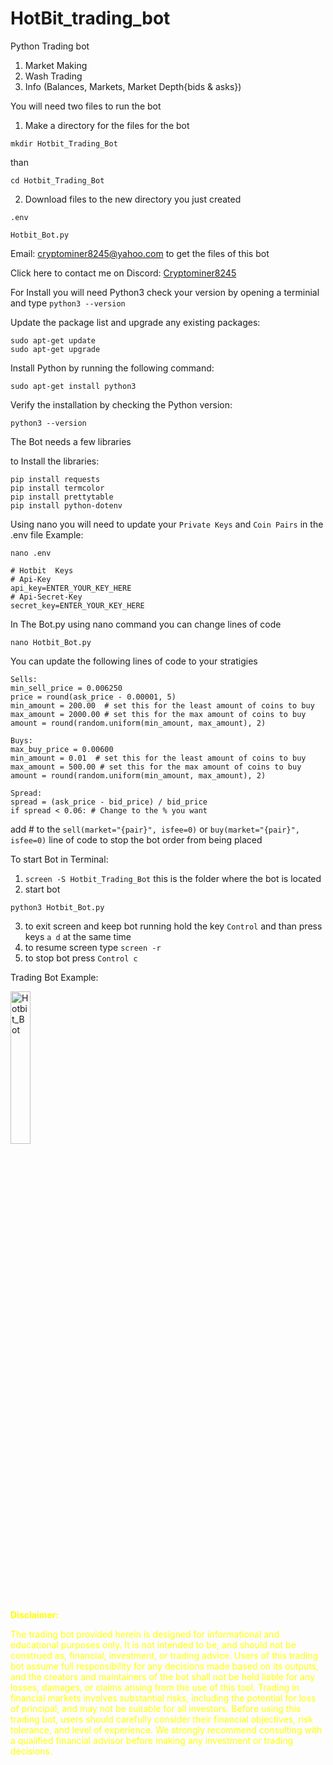 # HotBit_trading_bot
Python Trading bot

1. Market Making
2. Wash Trading
3. Info (Balances, Markets, Market Depth{bids & asks})

You will need two files to run the bot

1. Make a directory for the files for the bot 
```
mkdir Hotbit_Trading_Bot
```
than 
```
cd Hotbit_Trading_Bot
```
2. Download files to the new directory you just created
```
.env

Hotbit_Bot.py
```
Email: cryptominer8245@yahoo.com to get the files of this bot

Click here to contact me on Discord: <a href="https://discord.com/users/412476381725720576">Cryptominer8245</a>

For Install you will need Python3
check your version by opening a terminial and type
```python3 --version```

Update the package list and upgrade any existing packages:
```
sudo apt-get update
sudo apt-get upgrade
```
Install Python by running the following command:
```
sudo apt-get install python3
```
Verify the installation by checking the Python version:
```
python3 --version
```

The Bot needs a few libraries

to Install the libraries:
```
pip install requests
pip install termcolor
pip install prettytable
pip install python-dotenv
```

Using nano you will need to update your ``Private Keys`` and ``Coin Pairs`` in the .env file
Example:
```
nano .env
```

```
# Hotbit  Keys
# Api-Key
api_key=ENTER_YOUR_KEY_HERE
# Api-Secret-Key
secret_key=ENTER_YOUR_KEY_HERE
```
In The Bot.py using nano command you can change lines of code 
```
nano Hotbit_Bot.py
```

You can update the following lines of code to your stratigies
```
Sells:
min_sell_price = 0.006250
price = round(ask_price - 0.00001, 5)
min_amount = 200.00  # set this for the least amount of coins to buy
max_amount = 2000.00 # set this for the max amount of coins to buy
amount = round(random.uniform(min_amount, max_amount), 2)

Buys:
max_buy_price = 0.00600
min_amount = 0.01  # set this for the least amount of coins to buy
max_amount = 500.00 # set this for the max amount of coins to buy
amount = round(random.uniform(min_amount, max_amount), 2)

Spread:
spread = (ask_price - bid_price) / bid_price
if spread < 0.06: # Change to the % you want
```
add # to the `sell(market="{pair}", isfee=0)` or `buy(market="{pair}", isfee=0)` line of code to stop the bot order from being placed

To start Bot in Terminal:
1. `screen -S Hotbit_Trading_Bot` this is the folder where the bot is located
2. start bot
```
python3 Hotbit_Bot.py
```
3. to exit screen and keep bot running hold the key `Control` and than press keys `a d` at the same time
4. to resume screen type `screen -r`
5. to stop bot press `Control c`

Trading Bot Example:

<img src="https://user-images.githubusercontent.com/40405385/225494942-4e4c5096-7ed6-42c5-9e04-1391720e3588.png" width="25%" alt="Hotbit_Bot">

<div style="color: yellow;">

**Disclaimer:**

The trading bot provided herein is designed for informational and educational purposes only. It is not intended to be, and should not be construed as, financial, investment, or trading advice. Users of this trading bot assume full responsibility for any decisions made based on its outputs, and the creators and maintainers of the bot shall not be held liable for any losses, damages, or claims arising from the use of this tool. Trading in financial markets involves substantial risks, including the potential for loss of principal, and may not be suitable for all investors. Before using this trading bot, users should carefully consider their financial objectives, risk tolerance, and level of experience. We strongly recommend consulting with a qualified financial advisor before making any investment or trading decisions.

</div>


